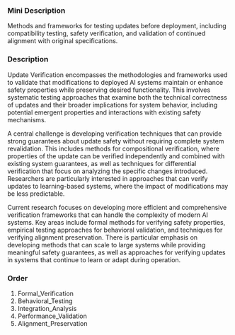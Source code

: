 ### Mini Description

Methods and frameworks for testing updates before deployment, including compatibility testing, safety verification, and validation of continued alignment with original specifications.

### Description

Update Verification encompasses the methodologies and frameworks used to validate that modifications to deployed AI systems maintain or enhance safety properties while preserving desired functionality. This involves systematic testing approaches that examine both the technical correctness of updates and their broader implications for system behavior, including potential emergent properties and interactions with existing safety mechanisms.

A central challenge is developing verification techniques that can provide strong guarantees about update safety without requiring complete system revalidation. This includes methods for compositional verification, where properties of the update can be verified independently and combined with existing system guarantees, as well as techniques for differential verification that focus on analyzing the specific changes introduced. Researchers are particularly interested in approaches that can verify updates to learning-based systems, where the impact of modifications may be less predictable.

Current research focuses on developing more efficient and comprehensive verification frameworks that can handle the complexity of modern AI systems. Key areas include formal methods for verifying safety properties, empirical testing approaches for behavioral validation, and techniques for verifying alignment preservation. There is particular emphasis on developing methods that can scale to large systems while providing meaningful safety guarantees, as well as approaches for verifying updates in systems that continue to learn or adapt during operation.

### Order

1. Formal_Verification
2. Behavioral_Testing
3. Integration_Analysis
4. Performance_Validation
5. Alignment_Preservation
